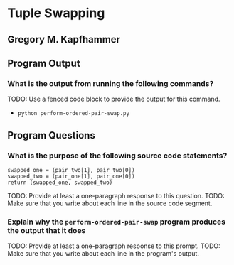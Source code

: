 # Tuple Swapping

## Gregory M. Kapfhammer

## Program Output

### What is the output from running the following commands?

TODO: Use a fenced code block to provide the output for this command.

- `python perform-ordered-pair-swap.py`

## Program Questions

### What is the purpose of the following source code statements?

```
swapped_one = (pair_two[1], pair_two[0])
swapped_two = (pair_one[1], pair_one[0])
return (swapped_one, swapped_two)
```

TODO: Provide at least a one-paragraph response to this question.
TODO: Make sure that you write about each line in the source code segment.

### Explain why the `perform-ordered-pair-swap` program produces the output that it does

TODO: Provide at least a one-paragraph response to this prompt.
TODO: Make sure that you write about each line in the program's output.
